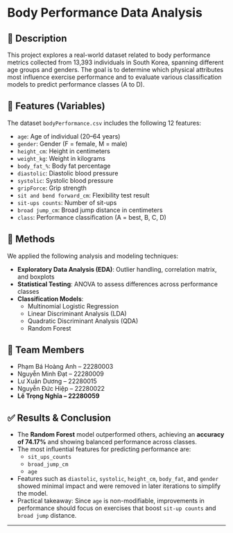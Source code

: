 # Body Performance Data Analysis

## 📄 Description
This project explores a real-world dataset related to body performance metrics collected from 13,393 individuals in South Korea, spanning different age groups and genders. The goal is to determine which physical attributes most influence exercise performance and to evaluate various classification models to predict performance classes (A to D).

## 🧠 Features (Variables)
The dataset `bodyPerformance.csv` includes the following 12 features:

- `age`: Age of individual (20–64 years)
- `gender`: Gender (F = female, M = male)
- `height_cm`: Height in centimeters
- `weight_kg`: Weight in kilograms
- `body_fat_%`: Body fat percentage
- `diastolic`: Diastolic blood pressure
- `systolic`: Systolic blood pressure
- `gripForce`: Grip strength
- `sit and bend forward_cm`: Flexibility test result
- `sit-ups counts`: Number of sit-ups
- `broad jump_cm`: Broad jump distance in centimeters
- `class`: Performance classification (A = best, B, C, D)

## 🧪 Methods
We applied the following analysis and modeling techniques:
- **Exploratory Data Analysis (EDA)**: Outlier handling, correlation matrix, and boxplots
- **Statistical Testing**: ANOVA to assess differences across performance classes
- **Classification Models**:
  - Multinomial Logistic Regression
  - Linear Discriminant Analysis (LDA)
  - Quadratic Discriminant Analysis (QDA)
  - Random Forest

## 👥 Team Members
- Phạm Bá Hoàng Anh – 22280003
- Nguyễn Minh Đạt – 22280009
- Lư Xuân Dương – 22280015
- Nguyễn Đức Hiệp – 22280022
- **Lê Trọng Nghĩa – 22280059**

## ✅ Results & Conclusion

- The **Random Forest** model outperformed others, achieving an **accuracy of 74.17%** and showing balanced performance across classes.
- The most influential features for predicting performance are:
  - `sit_ups_counts`
  - `broad_jump_cm`
  - `age`
- Features such as `diastolic`, `systolic`, `height_cm`, `body_fat`, and `gender` showed minimal impact and were removed in later iterations to simplify the model.
- Practical takeaway: Since `age` is non-modifiable, improvements in performance should focus on exercises that boost `sit-up counts` and `broad jump` distance.

---


